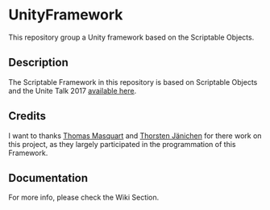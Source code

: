 # UnityFramework
This repository group a Unity framework based on the Scriptable Objects. 

## Description
The Scriptable Framework in this repository is based on Scriptable Objects and the Unite Talk 2017 [available here](https://www.youtube.com/watch?v=raQ3iHhE_Kk&t=1884s). 


## Credits
I want to thanks [Thomas Masquart](https://github.com/ThmsMsqrt) and [Thorsten Jänichen](https://github.com/TJaenichen) for there work on this project, as they largely participated in the programmation of this Framework.


## Documentation
For more info, please check the Wiki Section.